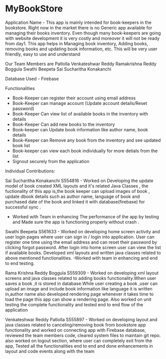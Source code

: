 # MyBookStore
Application Name - 
This app is mainly intended for book-keepers in the bookstore. Right now in the market there is no Generic app available for managing their books inventory. Even though many book-keepers are going with website development it is very costly and moreover it will not be ready from day1. This app helps in Managing book inventory, Adding books, removing books and updating book information, etc. This will be very user friendly, easy to use and understand

 Our Team Members are
 Patlolla Venkateshwar Reddy
 Ramakrishna Reddy Boggula
 Swathi Beepeta
 Sai Sucharitha Konakanchi

Database Used - Firebase

Functionalities
- Book-Keeper can register their account using email address
- Book-Keeper can manage account (Update account details/Reset password)
- Book-Keeper Can view list of available books in the inventory with details
- Book-Keeper Can add new books to the inventory
- Book-keeper can Update book information like author name, book details
- Book-Keeper can Remove any book from the inventory and see updated book list
- Book-keeper can view each book individually for more detials from the list
- Signout securely from the application

Individual Contributions:

Sai Sucharitha Konakanchi S554816 - Worked on  Developing the update model of book created XML layouts and it's related Java Classes , the fuctionality of this app is,the book keeper can upload images of book , update dbook details such as author name, language of book and purchased date of the book and linked it with database(firebase) for successful sync . 
- Worked with Team in enhancing The performance of the app by testing and Made sure the app is functioning properly without crash .

Swathi Beepeta S561633 - Worked on developing home screen activity and user login pages
where user can sign in / login into application. User can register one time using the email address and can reset their password by clicking forgot password. After login into home screen user can view the list if available books. Developed xml layouts and written java classes related to above mentioned functionalities.
-Worked with team in enhancing and end to end testing.
	

Rama Krishna Reddy Boggula S559309 - Worked on developing xml layout screens and java classes related to adding books functionality.When user saves a book ,it is stored in database.While user creating a book ,user can upload an image and include book information like language it is written in,author name also developed rendering page whenever it takes time to load the page this app can show a rendering page. Also worked on unit testing the complete functionality and tested end to end flow of the application

Venkateshwar Reddy Patlolla S555897 - Worked on developing layout and java classes related to canceling/removing book from bookstore app functionality and worked on connecting app with Firebase database, reviewed the team members code, cleared system files to maintain git repo. also worked on logout section, where user can completely exit from the app, Tested all the functionalities end to end and done enhancements in layout and code events along with the team